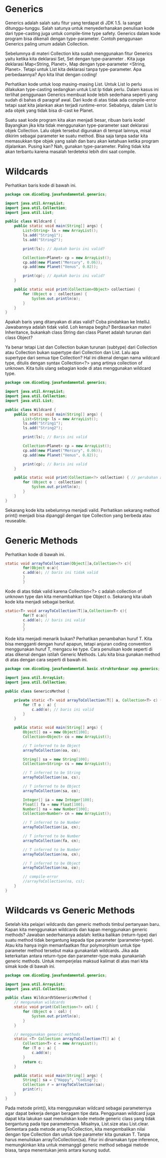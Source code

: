 # Generics

Generics adalah salah satu fitur yang terdapat di JDK 1.5. Ia sangat ditunggu-tunggu. Salah satunya untuk
menyederhanakan penulisan kode dari type-casting juga untuk compile-time type safety. Generics dalam kode program bisa
dikenali dengan type-parameter. Contoh penggunaan Generics paling umum adalah Collection.

Sebelumnya di materi Collection kita sudah menggunakan fitur Generics yaitu ketika kita deklarasi Set<String>, Set
dengan type-parameter <String>. Kita juga deklarasi Map<String, Planet>, Map dengan type-parameter <String, Planet>.
Tetapi untuk List kita deklarasi tanpa type-parameter. Apa perbedaannya? Ayo kita lihat dengan coding!

Perhatikan kode untuk loop masing-masing List. Untuk List lo perlu dilakukan type-casting sedangkan untuk List<Planet>
lp tidak perlu. Dalam kasus ini terlihat penggunaan Generics membuat kode lebih sederhana seperti yang sudah di bahas di
paragraf awal. Dari kode di atas tidak ada compile-error tetapi saat kita jalankan akan terjadi runtime-error. Sebabnya,
dalam List lo ada objek yang tidak bisa di-cast ke Planet.

Suatu saat kode program kita akan menjadi besar, ribuan baris kode! Bayangkan jika kita tidak menggunakan type-parameter
saat deklarasi objek Collection. Lalu objek tersebut digunakan di tempat lainnya, misal dikirim sebagai parameter ke
suatu method. Bisa saja tanpa sadar kita memasukkan tipe objek yang salah dan baru akan ketahuan ketika program
dijalankan. Pusing kan? Nah, gunakan type-parameter. Paling tidak kita akan terbantu karena masalah terdeteksi lebih
dini saat compile.

# Wildcards

Perhatikan baris kode di bawah ini.

```java
package com.dicoding.javafundamental.generics;

import java.util.ArrayList;
import java.util.Collection;
import java.util.List;

public class Wildcard {
    public static void main(String[] args) {
        List<String> ls = new ArrayList();
        ls.add("String1");
        ls.add("String2");

        print(ls); // Apakah baris ini valid?

        Collection<Planet> cp = new ArrayList();
        cp.add(new Planet("Mercury", 0.06));
        cp.add(new Planet("Venus", 0.82));

        print(cp); // Apakah baris ini valid?
    }

    public static void print(Collection<Object> collection) {
        for (Object o : collection) {
            System.out.println(o);
        }
    }
}
```

Apakah baris yang ditanyakan di atas valid? Coba pindahkan ke IntelliJ. Jawabannya adalah tidak valid. Loh kenapa
begitu? Berdasarkan materi Inheritance, bukankah class String dan class Planet adalah turunan dari class Object?

Ya benar tetapi List<String> dan Collection<Planet> bukan turunan (subtype) dari Collection<Object> atau
Collection<Object> bukan supertype dari Collection<Planet> dan List<String>. Lalu apa supertype dari semua tipe
Collection? Hal ini dikenal dengan nama wildcard type, ditulis dengan syntax Collection<?> yang artinya collection of
unknown. Kita tulis ulang sebagian kode di atas menggunakan wildcard type.

```java
package com.dicoding.javafundamental.generics;

import java.util.ArrayList;
import java.util.Collection;
import java.util.List;

public class Wildcard {
    public static void main(String[] args) {
        List<String> ls = new ArrayList();
        ls.add("String1");
        ls.add("String2");

        print(ls); // Baris ini valid

        Collection<Planet> cp = new ArrayList();
        cp.add(new Planet("Mercury", 0.06));
        cp.add(new Planet("Venus", 0.82));

        print(cp); // Baris ini valid
    }

    public static void print(Collection<?> collection) { // perubahan ada di baris ini
        for (Object o : collection) {
            System.out.println(o);
        }
    }
}

```

Sekarang kode kita sebelumnya menjadi valid. Perhatikan sekarang method print() menjadi bisa dipanggil dengan tipe
Collection yang berbeda atau reuseable.

# Generic Methods

Perhatikan kode di bawah ini.

```java
static void arrayToCollection(Object[]a,Collection<?> c){
        for(Object o:a){
        c.add(o); // baris ini tidak valid
        }
        }
```

Kode di atas tidak valid karena Collection<?> c adalah collection of unknown type dan kita menambahkan tipe Object o.
Sekarang kita ubah kode kita menjadi sebagai berikut.

```java
static<T> void arrayToCollection(T[]a,Collection<T> c){
        for(T o:a){
        c.add(o); // baris ini valid
        }
        }
```

Kode kita menjadi menarik bukan? Perhatikan penambahan huruf T. Kita bisa mengganti dengan huruf apapun, tetapi anjuran
coding convention menggunakan huruf T, mengacu ke type. Cara penulisan kode seperti di atas dikenal dengan istilah
Generic Methods. Lalu kita bisa gunakan method di atas dengan cara seperti di bawah ini.

```java
package com.dicoding.javafundamental.basic.strukturdasar.oop.generics;

import java.util.ArrayList;
import java.util.Collection;

public class GenericsMethod {

    private static <T> void arrayToCollection(T[] a, Collection<T> c) {
        for (T o : a) {
            c.add(o); // baris ini valid
        }
    }

    public static void main(String[] args) {
        Object[] oa = new Object[100];
        Collection<Object> co = new ArrayList();

        // T inferred to be Object
        arrayToCollection(oa, co);

        String[] sa = new String[100];
        Collection<String> cs = new ArrayList();

        // T inferred to be String
        arrayToCollection(sa, cs);

        // T inferred to be Object
        arrayToCollection(sa, co);

        Integer[] ia = new Integer[100];
        Float[] fa = new Float[100];
        Number[] na = new Number[100];
        Collection<Number> cn = new ArrayList();

        // T inferred to be Number
        arrayToCollection(ia, cn);

        // T inferred to be Number
        arrayToCollection(fa, cn);

        // T inferred to be Number
        arrayToCollection(na, cn);

        // T inferred to be Object
        arrayToCollection(na, co);

        // compile-error
        //arrayToCollection(na, cs);
    }
}
```

# Wildcards vs Generic Methods

Setelah kita pelajari wildcards dan generic methods timbul pertanyaan baru. Kapan kita menggunakan wildcards dan kapan
menggunakan generic methods? Jawaban sederhananya adalah: ketika balikan (return-type) dari suatu method tidak
bergantung kepada tipe parameter (parameter-type). Atau kita hanya ingin memanfaatkan fitur polymorphism untuk tipe
parameter method tersebut maka gunakanlah wildcards. Jika ada keterkaitan antara return-type dan parameter-type maka
gunakanlah generic methods. Untuk memperjelas maksud kalimat di atas mari kita simak kode di bawah ini.

```java
package com.dicoding.javafundamental.generics;

import java.util.ArrayList;
import java.util.Collection;

public class WildcardVSGenericsMethod {
    // mengunakan wildcards
    static void print(Collection<?> col) {
        for (Object o : col) {
            System.out.println(o);
        }
    }

    // menggunakan generic methods
    static <T> Collection arrayToCollection(T[] a) {
        Collection<T> c = new ArrayList();
        for (T o : a) {
            c.add(o);
        }
        return c;
    }

    public static void main(String[] args) {
        String[] sa = {"Happy", "Coding"};
        Collection r = arrayToCollection(sa);
        print(r);
    }
}
```

Pada metode print(), kita menggunakan wildcard sebagai parameternya agar dapat bekerja dengan beragam tipe data.
Penggunaan wildcard juga dapat kita lakukan saat menuliskan kode metode generic class yang tidak bergantung pada tipe
parameternya. Misalnya, List.size atau List.clear. Sementara pada metode arrayToCollection, kita mengembalikan nilai
dengan tipe Collection dan untuk tipe parameter kita gunakan T. Tanpa harus menuliskan <String>arrayToCollection(sa).
Fitur ini dinamakan type inference, memungkinkan kita untuk memanggil generic method sebagai metode biasa, tanpa
menentukan jenis antara kurung sudut.